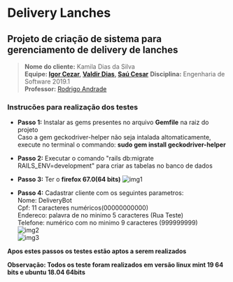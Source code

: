 # Delivery Lanches
## Projeto de criação de sistema para gerenciamento de delivery de lanches

> **Nome do cliente:** Kamila Dias da Silva  
> **Equipe: [Igor Cezar](https://github.com/igorcalbuquerque), 
>            [Valdir Dias](https://github.com/BluePegasus24),
>            [Saú Cesar](https://github.com/saucesar)**
> **Disciplina:** Engenharia de Software 2019.1  
> **Professor:** [Rodrigo Andrade](https://github.com/rcaa)
 
### Instrucões para realização dos testes
+ **Passo 1:**
Instalar as gems presentes no arquivo **Gemfile** na raiz do projeto  
Caso a gem geckodriver-helper não seja intalada altomaticamente, execute
no terminal o commando: **sudo gem install geckodriver-helper**  

+ **Passo 2:**
Executar o comando "rails db:migrate RAILS_ENV=development" para criar as tabelas no banco de dados

+ **Passo 3:**
Ter o **firefox 67.0(64 bits)**
![img1](https://lh3.googleusercontent.com/--5JJ8DFp0h0/XO3azvknCaI/AAAAAAAAEd4/fOCdP6wKJnILTh8oh31XBDeyIB_JGnMzwCK8BGAs/s0/imagem5.png)

+ **Passo 4:** Cadastrar cliente com os seguintes parametros:  
Nome: DeliveryBot  
Cpf: 11 caracteres numéricos(00000000000)  
Endereco: palavra de no minimo 5 caracteres (Rua Teste)  
Telefone: numérico com no minimo 9 caracteres (999999999)   
![img2](https://lh3.googleusercontent.com/-B-sK-vdQV0E/XQBhJHRBp2I/AAAAAAAAAc8/EX5oD1E57TYqmIIyW-bdCJXoa9MZz8z3wCK8BGAs/s0/Imagem_Postar2.png)      
![img3](https://lh3.googleusercontent.com/-dX1vL4oUf4Y/XQBhGBIk-EI/AAAAAAAAAcw/1nxyN9cpSaQP7OFQbUiwlgYQkaehvyhiQCK8BGAs/s0/Imagem_Postar1.png)

**Apos estes passos os testes estão aptos a serem realizados**

**Observação: Todos os teste foram realizados em versão linux mint 19 64 bits e ubuntu 18.04 64bits**    